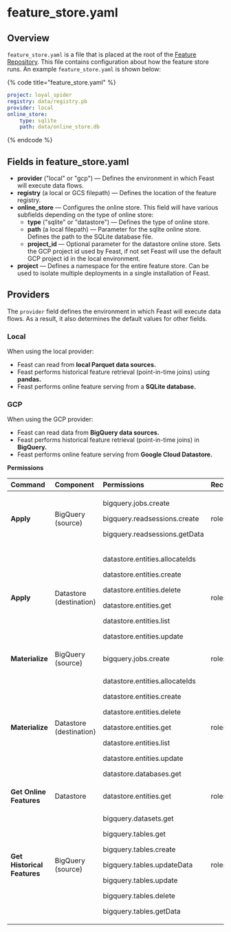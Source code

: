 # feature\_store.yaml

## Overview

`feature_store.yaml` is a file that is placed at the root of the [Feature Repository](feature-repository.md). This file contains configuration about how the feature store runs. An example `feature_store.yaml` is shown below:

{% code title="feature\_store.yaml" %}
```yaml
project: loyal_spider
registry: data/registry.pb
provider: local
online_store:
    type: sqlite
    path: data/online_store.db
```
{% endcode %}

## Fields in feature\_store.yaml

* **provider** \("local" or "gcp"\)  — Defines the environment in which Feast will execute data flows.
* **registry** \(a local or GCS filepath\) — Defines the location of the feature registry.
* **online\_store** — Configures the online store. This field will have various subfields depending on the type of online store:
  * **type** \("sqlite" or "datastore"\) — Defines the type of online store.
  * **path** \(a local filepath\) — Parameter for the sqlite online store. Defines the path to the SQLite database file.
  * **project\_id**  — Optional parameter for the datastore online store. Sets the GCP project id used by Feast, if not set Feast will use the default GCP project id in the local environment.
* **project** — Defines a namespace for the entire feature store. Can be used to isolate multiple deployments in a single installation of Feast.

## Providers

The `provider` field defines the environment in which Feast will execute data flows. As a result, it also determines the default values for other fields.

### Local

When using the local provider:

* Feast can read from **local Parquet data sources.**
* Feast performs historical feature retrieval \(point-in-time joins\) using **pandas.**
* Feast performs online feature serving from a **SQLite database.**

### **GCP**

When using the GCP provider:

* Feast can read data from **BigQuery data sources.**
* Feast performs historical feature retrieval \(point-in-time joins\) in **BigQuery.**
* Feast performs online feature serving from **Google Cloud Datastore.**

**Permissions**

<table>
  <thead>
    <tr>
      <th style="text-align:left"><b>Command</b>
      </th>
      <th style="text-align:left">Component</th>
      <th style="text-align:left">Permissions</th>
      <th style="text-align:left">Recommended Role</th>
    </tr>
  </thead>
  <tbody>
    <tr>
      <td style="text-align:left"><b>Apply</b>
      </td>
      <td style="text-align:left">BigQuery (source)</td>
      <td style="text-align:left">
        <p>bigquery.jobs.create</p>
        <p>bigquery.readsessions.create</p>
        <p>bigquery.readsessions.getData</p>
      </td>
      <td style="text-align:left">roles/bigquery.user</td>
    </tr>
    <tr>
      <td style="text-align:left"><b>Apply</b>
      </td>
      <td style="text-align:left">Datastore (destination)</td>
      <td style="text-align:left">
        <p>datastore.entities.allocateIds</p>
        <p>datastore.entities.create</p>
        <p>datastore.entities.delete</p>
        <p>datastore.entities.get</p>
        <p>datastore.entities.list</p>
        <p>datastore.entities.update</p>
      </td>
      <td style="text-align:left">roles/datastore.owner</td>
    </tr>
    <tr>
      <td style="text-align:left"><b>Materialize</b>
      </td>
      <td style="text-align:left">BigQuery (source)</td>
      <td style="text-align:left">bigquery.jobs.create</td>
      <td style="text-align:left">roles/bigquery.user</td>
    </tr>
    <tr>
      <td style="text-align:left"><b>Materialize</b>
      </td>
      <td style="text-align:left">Datastore (destination)</td>
      <td style="text-align:left">
        <p>datastore.entities.allocateIds</p>
        <p>datastore.entities.create</p>
        <p>datastore.entities.delete</p>
        <p>datastore.entities.get</p>
        <p>datastore.entities.list</p>
        <p>datastore.entities.update</p>
        <p>datastore.databases.get</p>
      </td>
      <td style="text-align:left">roles/datastore.owner</td>
    </tr>
    <tr>
      <td style="text-align:left"><b>Get Online Features</b>
      </td>
      <td style="text-align:left">Datastore</td>
      <td style="text-align:left">datastore.entities.get</td>
      <td style="text-align:left">roles/datastore.user</td>
    </tr>
    <tr>
      <td style="text-align:left"><b>Get Historical Features</b>
      </td>
      <td style="text-align:left">BigQuery (source)</td>
      <td style="text-align:left">
        <p>bigquery.datasets.get</p>
        <p>bigquery.tables.get</p>
        <p>bigquery.tables.create</p>
        <p>bigquery.tables.updateData</p>
        <p>bigquery.tables.update</p>
        <p>bigquery.tables.delete</p>
        <p>bigquery.tables.getData</p>
      </td>
      <td style="text-align:left">roles/bigquery.dataEditor</td>
    </tr>
  </tbody>
</table>


